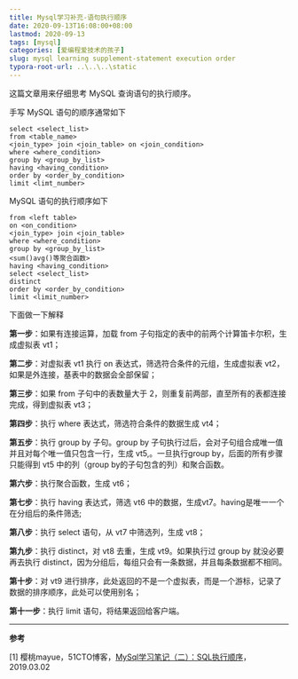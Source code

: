 ```yaml
---
title: Mysql学习补充-语句执行顺序
date: 2020-09-13T16:08:00+08:00
lastmod: 2020-09-13
tags: [mysql]
categories: [爱编程爱技术的孩子]
slug: mysql learning supplement-statement execution order
typora-root-url: ..\..\..\static
---
```


这篇文章用来仔细思考 MySQL 查询语句的执行顺序。

<!--more-->

手写 MySQL  语句的顺序通常如下

```mysql
select <select_list>
from <table_name>
<join_type> join <join_table> on <join_condition>
where <where_condition>
group by <group_by_list>
having <having_condition>
order by <order_by_condition>
limit <limt_number>
```

MySQL 语句的执行顺序如下

```mysql
from <left table>
on <on_condition>
<join_type> join <join_table>
where <where_condition>
group by <group_by_list>
<sum()avg()等聚合函数>
having <having_condition>
select <select_list>
distinct
order by <order_by_condition>
limit <limit_number>
```

下面做一下解释

**第一步**：如果有连接运算，加载 from 子句指定的表中的前两个计算笛卡尔积，生成虚拟表 vt1；

**第二步**：对虚拟表 vt1 执行 on 表达式，筛选符合条件的元组，生成虚拟表 vt2，如果是外连接，基表中的数据会全部保留；

**第三步**：如果 from 子句中的表数量大于 2，则重复前两部，直至所有的表都连接完成，得到虚拟表 vt3；

**第四步**：执行 where 表达式，筛选符合条件的数据生成 vt4；

**第五步**：执行 group by 子句。group by 子句执行过后，会对子句组合成唯一值并且对每个唯一值只包含一行，生成 vt5,。一旦执行group by，后面的所有步骤只能得到 vt5 中的列（group by的子句包含的列）和聚合函数。

**第六步**：执行聚合函数，生成 vt6；

**第七步**：执行 having 表达式，筛选 vt6 中的数据，生成vt7。having是唯一一个在分组后的条件筛选;

**第八步**：执行 select 语句，从 vt7 中筛选列，生成 vt8；

**第九步**：执行 distinct，对 vt8 去重，生成 vt9。如果执行过 group by 就没必要再去执行 distinct，因为分组后，每组只会有一条数据，并且每条数据都不相同。

**第十步**：对 vt9 进行排序，此处返回的不是一个虚拟表，而是一个游标，记录了数据的排序顺序，此处可以使用别名；

**第十一步**：执行 limit 语句，将结果返回给客户端。

----



**参考**

[1] 樱桃mayue，51CTO博客，[MySql学习笔记（二）：SQL执行顺序](https://blog.51cto.com/13593129/2357192?source=dra)，2019.03.02

